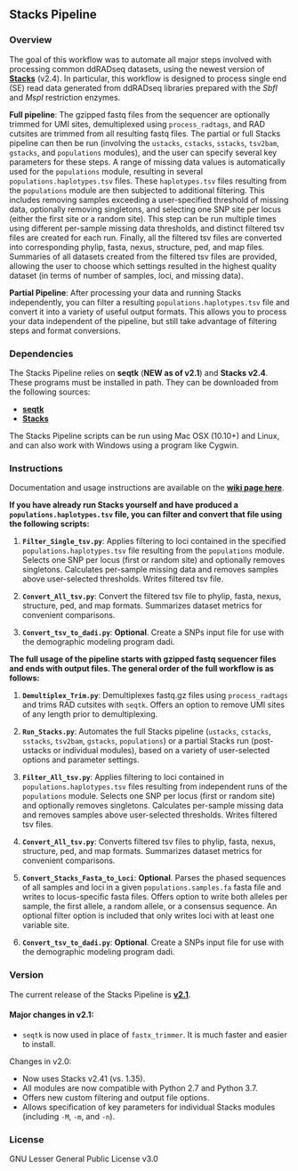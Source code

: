 Stacks Pipeline
---------------

### Overview

The goal of this workflow was to automate all major steps involved with processing common ddRADseq datasets, using the newest version of [**Stacks**](http://catchenlab.life.illinois.edu/stacks/) (v2.4). In particular, this workflow is designed to process single end (SE) read data generated from ddRADseq libraries prepared with the *SbfI* and *MspI* restriction enzymes. 

**Full pipeline**: The gzipped fastq files from the sequencer are optionally trimmed for UMI sites, demultiplexed using `process_radtags`, and RAD cutsites are trimmed from all resulting fastq files. The partial or full Stacks pipeline can then be run (involving the `ustacks`, `cstacks`, `sstacks`, `tsv2bam`, `gstacks`, and `populations` modules), and the user can specify several key parameters for these steps. A range of missing data values is automatically used for the `populations` module, resulting in several `populations.haplotypes.tsv` files. These `haplotypes.tsv` files resulting from the `populations` module are then subjected to additional filtering. This includes removing samples exceeding a user-specified threshold of missing data, optionally removing singletons, and selecting one SNP site per locus (either the first site or a random site). This step can be run multiple times using different per-sample missing data thresholds, and distinct filtered tsv files are created for each run. Finally, all the filtered tsv files are converted into corresponding phylip, fasta, nexus, structure, ped, and map files. Summaries of all datasets created from the filtered tsv files are provided, allowing the user to choose which settings resulted in the highest quality dataset (in terms of number of samples, loci, and missing data). 

**Partial Pipeline**: After processing your data and running Stacks independently, you can filter a resulting `populations.haplotypes.tsv` file and convert it into a variety of useful output formats. This allows you to process your data independent of the pipeline, but still take advantage of filtering steps and format conversions.

### Dependencies

The Stacks Pipeline relies on **seqtk** (**NEW as of v2.1**) and **Stacks v2.4**. These programs must be installed in path. They can be downloaded from the following sources:
+ [**seqtk**](https://github.com/lh3/seqtk)
+ [**Stacks**](http://catchenlab.life.illinois.edu/stacks/)

The Stacks Pipeline scripts can be run using Mac OSX (10.10+) and Linux, and can also work with Windows using a program like Cygwin. 

### Instructions

Documentation and usage instructions are available on the [**wiki page here**](https://github.com/dportik/Stacks_pipeline/wiki/Stacks-Pipeline-Instructions). 

**If you have already run Stacks yourself and have produced a `populations.haplotypes.tsv` file, you can filter and convert that file using the following scripts:**

1. **`Filter_Single_tsv.py`**: Applies filtering to loci contained in the specified `populations.haplotypes.tsv` file resulting from the `populations` module. Selects one SNP per locus (first or random site) and optionally removes singletons. Calculates per-sample missing data and removes samples above user-selected thresholds. Writes filtered tsv file.

2. **`Convert_All_tsv.py`**: Convert the filtered tsv file to phylip, fasta, nexus, structure, ped, and map formats. Summarizes dataset metrics for convenient comparisons.

3. **`Convert_tsv_to_dadi.py`**: **Optional**. Create a SNPs input file for use with the demographic modeling program dadi.

**The full usage of the pipeline starts with gzipped fastq sequencer files and ends with output files. The general order of the full workflow is as follows:**

1. **`Demultiplex_Trim.py`**: Demultiplexes fastq.gz files using `process_radtags` and trims RAD cutsites with `seqtk`. Offers an option to remove UMI sites of any length prior to demultiplexing.

2. **`Run_Stacks.py`**: Automates the full Stacks pipeline (`ustacks`, `cstacks`, `sstacks`, `tsv2bam`, `gstacks`, `populations`) or a partial Stacks run (post-ustacks or individual modules), based on a variety of user-selected options and parameter settings.

3. **`Filter_All_tsv.py`**: Applies filtering to loci contained in `populations.haplotypes.tsv` files resulting from independent runs of the `populations` module. Selects one SNP per locus (first or random site) and optionally removes singletons. Calculates per-sample missing data and removes samples above user-selected thresholds. Writes filtered tsv files.

4. **`Convert_All_tsv.py`**: Converts filtered tsv files to phylip, fasta, nexus, structure, ped, and map formats. Summarizes dataset metrics for convenient comparisons.

5. **`Convert_Stacks_Fasta_to_Loci`**: **Optional**. Parses the phased sequences of all samples and loci in a given `populations.samples.fa` fasta file and writes to locus-specific fasta files. Offers option to write both alleles per sample, the first allele, a random allele, or a consensus sequence. An optional filter option is included that only writes loci with at least one variable site. 

6. **`Convert_tsv_to_dadi.py`**: **Optional**. Create a SNPs input file for use with the demographic modeling program dadi.

### Version

The current release of the Stacks Pipeline is [**v2.1**](https://github.com/dportik/Stacks_pipeline/releases). 

#### Major changes in v2.1:
  - `seqtk` is now used in place of `fastx_trimmer`. It is much faster and easier to install.

Changes in v2.0:
  - Now uses Stacks v2.41 (vs. 1.35).
  - All modules are now compatible with Python 2.7 and Python 3.7.
  - Offers new custom filtering and output file options.
  - Allows specification of key parameters for individual Stacks modules (including `-M`, `-m`, and `-n`). 

### License

GNU Lesser General Public License v3.0
